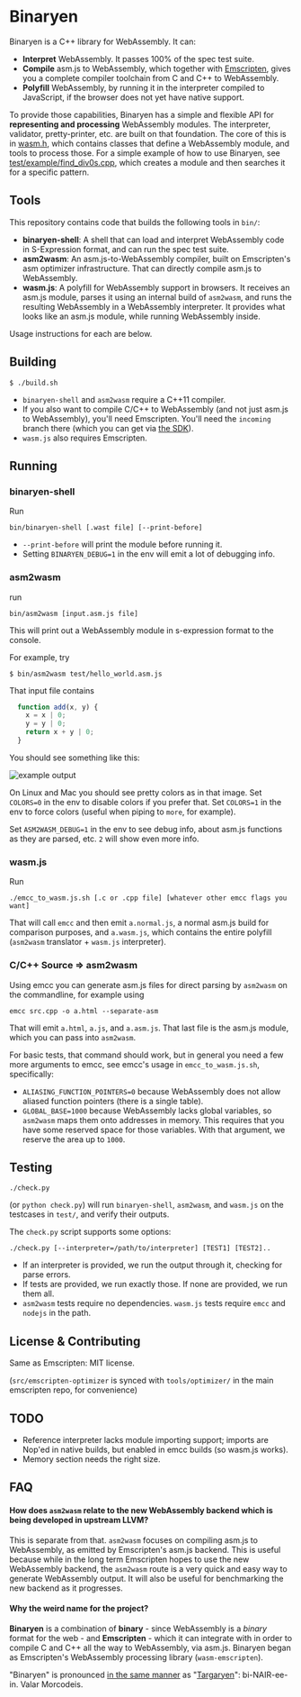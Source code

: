 # Binaryen

Binaryen is a C++ library for WebAssembly. It can:

 * **Interpret** WebAssembly. It passes 100% of the spec test suite.
 * **Compile** asm.js to WebAssembly, which together with [Emscripten](http://emscripten.org), gives you a complete compiler toolchain from C and C++ to WebAssembly.
 * **Polyfill** WebAssembly, by running it in the interpreter compiled to JavaScript, if the browser does not yet have native support.

To provide those capabilities, Binaryen has a simple and flexible API for **representing and processing** WebAssembly modules. The interpreter, validator, pretty-printer, etc. are built on that foundation. The core of this is in [wasm.h](https://github.com/WebAssembly/binaryen/blob/master/src/wasm.h), which contains classes that define a WebAssembly module, and tools to process those. For a simple example of how to use Binaryen, see [test/example/find_div0s.cpp](https://github.com/WebAssembly/binaryen/blob/master/test/example/find_div0s.cpp), which creates a module and then searches it for a specific pattern.

## Tools

This repository contains code that builds the following tools in `bin/`:

 * **binaryen-shell**: A shell that can load and interpret WebAssembly code in S-Expression format, and can run the spec test suite.
 * **asm2wasm**: An asm.js-to-WebAssembly compiler, built on Emscripten's asm optimizer infrastructure. That can directly compile asm.js to WebAssembly.
 * **wasm.js**: A polyfill for WebAssembly support in browsers. It receives an asm.js module, parses it using an internal build of `asm2wasm`, and runs the resulting WebAssembly in a WebAssembly interpreter. It provides what looks like an asm.js module, while running WebAssembly inside.

Usage instructions for each are below.

## Building

```
$ ./build.sh
```

* `binaryen-shell` and `asm2wasm` require a C++11 compiler.
* If you also want to compile C/C++ to WebAssembly (and not just asm.js to WebAssembly), you'll need Emscripten. You'll need the `incoming` branch there (which you can get via [the SDK](http://kripken.github.io/emscripten-site/docs/getting_started/downloads.html)).
* `wasm.js` also requires Emscripten.

## Running

### binaryen-shell

Run

````
bin/binaryen-shell [.wast file] [--print-before]
````

 * `--print-before` will print the module before running it.
 * Setting `BINARYEN_DEBUG=1` in the env will emit a lot of debugging info.

### asm2wasm

run

```
bin/asm2wasm [input.asm.js file]
```

This will print out a WebAssembly module in s-expression format to the console.

For example, try

```
$ bin/asm2wasm test/hello_world.asm.js
```

That input file contains

```javascript
  function add(x, y) {
    x = x | 0;
    y = y | 0;
    return x + y | 0;
  }
```

You should see something like this:

![example output](https://raw.github.com/WebAssembly/wasm-emscripten/master/media/example.png)

On Linux and Mac you should see pretty colors as in that image. Set `COLORS=0` in the env to disable colors if you prefer that. Set `COLORS=1` in the env to force colors (useful when piping to `more`, for example).

Set `ASM2WASM_DEBUG=1` in the env to see debug info, about asm.js functions as they are parsed, etc. `2` will show even more info.

### wasm.js

Run

```
./emcc_to_wasm.js.sh [.c or .cpp file] [whatever other emcc flags you want]
```

That will call `emcc` and then emit `a.normal.js`, a normal asm.js build for comparison purposes, and `a.wasm.js`, which contains the entire polyfill (`asm2wasm` translator + `wasm.js` interpreter).

### C/C++ Source => asm2wasm

Using emcc you can generate asm.js files for direct parsing by `asm2wasm` on the commandline, for example using

```
emcc src.cpp -o a.html --separate-asm
```

That will emit `a.html`, `a.js`, and `a.asm.js`. That last file is the asm.js module, which you can pass into `asm2wasm`.

For basic tests, that command should work, but in general you need a few more arguments to emcc, see emcc's usage in `emcc_to_wasm.js.sh`, specifically:

 * `ALIASING_FUNCTION_POINTERS=0` because WebAssembly does not allow aliased function pointers (there is a single table).
 * `GLOBAL_BASE=1000` because WebAssembly lacks global variables, so `asm2wasm` maps them onto addresses in memory. This requires that you have some reserved space for those variables. With that argument, we reserve the area up to `1000`.

## Testing

```
./check.py
```

(or `python check.py`) will run `binaryen-shell`, `asm2wasm`, and `wasm.js` on the testcases in `test/`, and verify their outputs.

The `check.py` script supports some options:

```
./check.py [--interpreter=/path/to/interpreter] [TEST1] [TEST2]..
```

 * If an interpreter is provided, we run the output through it, checking for parse errors.
 * If tests are provided, we run exactly those. If none are provided, we run them all.
 * `asm2wasm` tests require no dependencies. `wasm.js` tests require `emcc` and `nodejs` in the path.

## License & Contributing

Same as Emscripten: MIT license.

(`src/emscripten-optimizer` is synced with `tools/optimizer/` in the main emscripten repo, for convenience)

## TODO

 * Reference interpreter lacks module importing support; imports are Nop'ed in native builds, but enabled in emcc builds (so wasm.js works).
 * Memory section needs the right size.

## FAQ

#### How does `asm2wasm` relate to the new WebAssembly backend which is being developed in upstream LLVM?

This is separate from that. `asm2wasm` focuses on compiling asm.js to WebAssembly, as emitted by Emscripten's asm.js backend. This is useful because while in the long term Emscripten hopes to use the new WebAssembly backend, the `asm2wasm` route is a very quick and easy way to generate WebAssembly output. It will also be useful for benchmarking the new backend as it progresses.

#### Why the weird name for the project?

**Binaryen** is a combination of **binary** - since WebAssembly is a *binary* format for the web - and **Emscripten** - which it can integrate with in order to compile C and C++ all the way to WebAssembly, via asm.js. Binaryen began as Emscripten's WebAssembly processing library (`wasm-emscripten`).

"Binaryen" is pronounced [in the same manner](http://www.makinggameofthrones.com/production-diary/2011/2/11/official-pronunciation-guide-for-game-of-thrones.html) as "[Targaryen](https://en.wikipedia.org/wiki/List_of_A_Song_of_Ice_and_Fire_characters#House_Targaryen)": bi-NAIR-ee-in. Valar Morcodeis.

